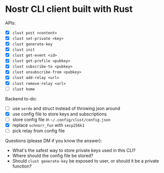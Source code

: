 # Nostr CLI client built with Rust
APIs:
- [x] `clust post <content>`
- [x] `clust set-private <key>`
- [x] `clust generate-key`
- [x] `clust init`
- [x] `clust get-event <id>`
- [x] `clust get-profile <pubkey>`
- [x] `clust subscribe-to <pubkey>`
- [x] `clust unsubscribe-from <pubkey>`
- [x] `clust add-relay <url>`
- [x] `clust remove-relay <url>`
- [ ] `clust home`

Backend to-do:
- [ ] use `serde` and struct instead of throwing json around
- [x] use config file to store keys and subscriptions
- [ ] store config file in `~/.config/clust/config.json`
- [x] replace `schnorr_fun` with `secp256k1`
- [ ] pick relay from config file

Questions (please DM if you know the answer):
- What's the safest way to store private keys used in this CLI?
- Where should the config file be stored?
- Should `clust generate-key` be exposed to user, or should it be a private function? 
